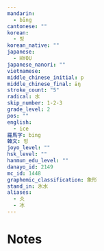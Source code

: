 ```yaml
---
mandarin:
  - bīng
cantonese: ""
korean:
  - 빙
korean_native: ""
japanese:
  - HYOU
japanese_nanori: ""
vietnamese:
middle_chinese_initial: p
middle_chinese_final: ɨŋ
stroke_count: "5"
radical: 水
skip_number: 1-2-3
grade_level: 2
pos: ""
english:
  - ice
羅馬字: bing
韓文: 빙
joyo_level: ""
hsk_level: ""
hanmun_edu_level: ""
danayo_id: 2149
mc_id: 1448
graphemic_classification: 象形
stand_in: 氷水
aliases:
  - 仌
  - 冰
---
```


# Notes

